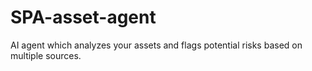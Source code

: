 # SPA-asset-agent
AI agent which analyzes your assets and flags potential risks based on multiple sources. 
